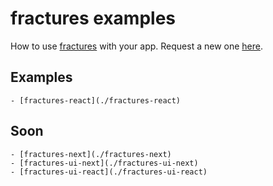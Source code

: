 # fractures examples

How to use [fractures](https://github.com/fractures/fractures) with your app. Request a new one [here](https://github.com/fractures/fractures-examples/issues).

## Examples

    - [fractures-react](./fractures-react)

## Soon

    - [fractures-next](./fractures-next)
    - [fractures-ui-next](./fractures-ui-next)
    - [fractures-ui-react](./fractures-ui-react)
